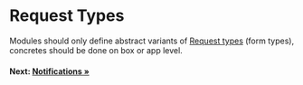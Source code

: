 # Request Types

Modules should only define abstract variants of [Request types](https://laravel.com/docs/5.4/validation#form-request-validation) (form types), concretes should be done on box or app level.

#### Next: [Notifications &raquo;](notifications.md)